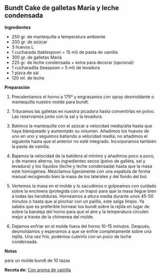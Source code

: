 ## Bundt Cake de galletas María y leche condensada

**Ingredientes**

- 250 gr. de mantequilla a temperatura ambiente
- 200 gr. de azúcar
- 3 huevos L
- 1 cucharada (tablespoon = 15 ml) de pasta de vainilla
- 300 gr. de galletas María
- 225 gr. de leche condensada + extra para decorar (opcional)
- 1 cucharadita (teaspoon = 5 ml) de levadura
- 1 pizca de sal
- 120 ml. de leche

**Preparación**

1. Precalentamos el horno a 175º y engrasamos con spray desmoldante o mantequilla nuestro molde para bundt.

2. Trituramos las galletas en nuestra picadora hasta convertirlas en polvo. Las reservamos junto con la sal y la levadura. 

3. Batimos la mantequilla con el azúcar a velocidad media/alta hasta que haya blanqueado y aumentado su volumen. Añadimos los huevos de uno en uno y seguimos batiendo a velocidad media; no añadimos el siguiente hasta que el anterior no esté integrado. Incorporamos también la pasta de vainilla.

4. Bajamos la velocidad de la batidora al mínimo y añadimos poco a poco, y de manera alterna, los ingredientes secos (polvo de galleta, sal y levadura) y los líquidos (leche y leche condensada) hasta que la masa esté homogénea. Mezclamos ligeramente con una espátula de forma manual recogiendo bien la masa de los laterales y del fondo del bol.

5. Vertemos la masa en el molde y lo sacudimos o golpeamos con cuidado sobre la encimera (protegida con un trapo) para que la masa llegue bien a todas las hendiduras. Horneamos a altura media durante unos 45-50 minutos o hasta que al pinchar con un palillo, este salga limpio. Ya sabéis que es preferible hornear los bundt sobre la rejilla en lugar de sobre la bandeja del horno para que el aire y la temperatura circulen mejor a través de la chimenea del molde.

6. Dejamos enfriar en el molde fuera del horno 10-15 minutos. Después, desmoldamos y esperamos a que se enfríe completamente sobre una rejilla. Una vez frío, podemos cubrirlo con un poco de leche condensada.

**Notas**

para un molde bundt de 10 tazas

**Receta de:** [Con aroma de vainilla](http://conaromadevainilla.blogspot.com.es/2015/04/bundt-cake-de-galletas-maria-y-leche.html)